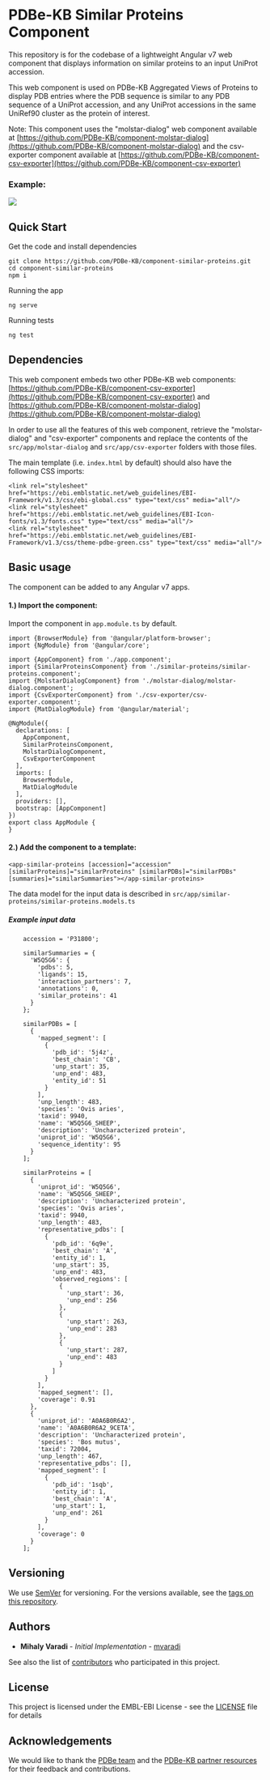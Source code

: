 PDBe-KB Similar Proteins Component
=


This repository is for the codebase of a lightweight Angular v7 web component that displays information on similar proteins to an input UniProt accession.

This web component is used on PDBe-KB Aggregated Views of Proteins to display PDB entries where the PDB sequence is similar to any PDB sequence of a UniProt accession, and any UniProt accessions in the same UniRef90 cluster as the protein of interest.

Note: This component uses the "molstar-dialog" web component available at [https://github.com/PDBe-KB/component-molstar-dialog](https://github.com/PDBe-KB/component-molstar-dialog) and the csv-exporter component available at [https://github.com/PDBe-KB/component-csv-exporter](https://github.com/PDBe-KB/component-csv-exporter)

### Example:

<img src="https://raw.githubusercontent.com/PDBe-KB/component-similar-proteins/main/pdbe-kb-similar-proteins.png">

## Quick Start

Get the code and install dependencies
```
git clone https://github.com/PDBe-KB/component-similar-proteins.git
cd component-similar-proteins
npm i
```

Running the app
```
ng serve
```

Running tests
```
ng test
```

## Dependencies

This web component embeds two other PDBe-KB web components: [https://github.com/PDBe-KB/component-csv-exporter](https://github.com/PDBe-KB/component-csv-exporter) and [https://github.com/PDBe-KB/component-molstar-dialog](https://github.com/PDBe-KB/component-molstar-dialog)

In order to use all the features of this web component, retrieve the "molstar-dialog" and "csv-exporter" components and replace the contents of the `src/app/molstar-dialog` and `src/app/csv-exporter` folders with those files.


The main template (i.e. `index.html` by default) should also have the following CSS imports:
```angular2html
<link rel="stylesheet" href="https://ebi.emblstatic.net/web_guidelines/EBI-Framework/v1.3/css/ebi-global.css" type="text/css" media="all"/>
<link rel="stylesheet" href="https://ebi.emblstatic.net/web_guidelines/EBI-Icon-fonts/v1.3/fonts.css" type="text/css" media="all"/>
<link rel="stylesheet" href="https://ebi.emblstatic.net/web_guidelines/EBI-Framework/v1.3/css/theme-pdbe-green.css" type="text/css" media="all"/>
```

## Basic usage

The component can be added to any Angular v7 apps.

#### 1.) Import the component:

Import the component in `app.module.ts` by default.
```
import {BrowserModule} from '@angular/platform-browser';
import {NgModule} from '@angular/core';

import {AppComponent} from './app.component';
import {SimilarProteinsComponent} from './similar-proteins/similar-proteins.component';
import {MolstarDialogComponent} from './molstar-dialog/molstar-dialog.component';
import {CsvExporterComponent} from './csv-exporter/csv-exporter.component';
import {MatDialogModule} from '@angular/material';

@NgModule({
  declarations: [
    AppComponent,
    SimilarProteinsComponent,
    MolstarDialogComponent,
    CsvExporterComponent
  ],
  imports: [
    BrowserModule,
    MatDialogModule
  ],
  providers: [],
  bootstrap: [AppComponent]
})
export class AppModule {
}
```

#### 2.) Add the component to a template:
```angular2html
<app-similar-proteins [accession]="accession" [similarProteins]="similarProteins" [similarPDBs]="similarPDBs" [summaries]="similarSummaries"></app-similar-proteins>

```

The data model for the input data is described in 
`src/app/similar-proteins/similar-proteins.models.ts`

##### Example input data

```angular2html
    accession = 'P31800';
    
    similarSummaries = {
      'W5Q5G6': {
        'pdbs': 5,
        'ligands': 15,
        'interaction_partners': 7,
        'annotations': 0,
        'similar_proteins': 41
      }
    };
    
    similarPDBs = [
      {
        'mapped_segment': [
          {
            'pdb_id': '5j4z',
            'best_chain': 'CB',
            'unp_start': 35,
            'unp_end': 483,
            'entity_id': 51
          }
        ],
        'unp_length': 483,
        'species': 'Ovis aries',
        'taxid': 9940,
        'name': 'W5Q5G6_SHEEP',
        'description': 'Uncharacterized protein',
        'uniprot_id': 'W5Q5G6',
        'sequence_identity': 95
      }
    ];
    
    similarProteins = [
      {
        'uniprot_id': 'W5Q5G6',
        'name': 'W5Q5G6_SHEEP',
        'description': 'Uncharacterized protein',
        'species': 'Ovis aries',
        'taxid': 9940,
        'unp_length': 483,
        'representative_pdbs': [
          {
            'pdb_id': '6q9e',
            'best_chain': 'A',
            'entity_id': 1,
            'unp_start': 35,
            'unp_end': 483,
            'observed_regions': [
              {
                'unp_start': 36,
                'unp_end': 256
              },
              {
                'unp_start': 263,
                'unp_end': 283
              },
              {
                'unp_start': 287,
                'unp_end': 483
              }
            ]
          }
        ],
        'mapped_segment': [],
        'coverage': 0.91
      },
      {
        'uniprot_id': 'A0A6B0R6A2',
        'name': 'A0A6B0R6A2_9CETA',
        'description': 'Uncharacterized protein',
        'species': 'Bos mutus',
        'taxid': 72004,
        'unp_length': 467,
        'representative_pdbs': [],
        'mapped_segment': [
          {
            'pdb_id': '1sqb',
            'entity_id': 1,
            'best_chain': 'A',
            'unp_start': 1,
            'unp_end': 261
          }
        ],
        'coverage': 0
      }
    ];
```

## Versioning

We use [SemVer](http://semver.org/) for versioning. For the versions available, see the [tags on this repository](https://github.com/PDBe-KB/component-similar-proteins/tags).

## Authors

* **Mihaly Varadi** - *Initial Implementation* - [mvaradi](https://github.com/mvaradi)

See also the list of [contributors](https://github.com/PDBe-KB/component-similar-proteins/contributors) who participated in this project.

## License

This project is licensed under the EMBL-EBI License - see the [LICENSE](LICENSE) file for details

## Acknowledgements

We would like to thank the [PDBe team](https://www.pdbe.org) and the [PDBe-KB partner resources](https://github.com/PDBe-KB/pdbe-kb-manual/wiki/PDBe-KB-Annotations) for their feedback and contributions.
